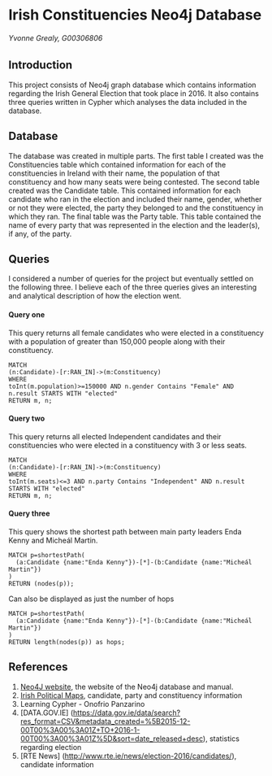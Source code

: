 # Irish Constituencies Neo4j Database
###### Yvonne Grealy, G00306806

## Introduction
This project consists of Neo4j graph database which contains information regarding the Irish General Election that took place in 2016. It also contains three queries written in Cypher which analyses the data included in the database.  


## Database
The database was created in multiple parts.  The first table I created was the Constituencies table which contained information for each of the constituencies in Ireland with their name, the population of that constituency and how many seats were being contested.  The second table created was the Candidate table.  This contained information for each candidate who ran in the election and included their name, gender, whether or not they were elected, the party they belonged to and the constituency in which they ran.  The final table was the Party table. This table contained the name of every party that was represented in the election and the leader(s), if any, of the party.  

## Queries
I considered a number of queries for the project but eventually settled on the following three.  I believe each of the three queries gives an interesting and analytical description of how the election went.

#### Query one
This query returns all female candidates who were elected in a constituency with a population of greater than 150,000 people along with their constituency.

```cypher
MATCH
(n:Candidate)-[r:RAN_IN]->(m:Constituency)
WHERE
toInt(m.population)>=150000 AND n.gender Contains "Female" AND n.result STARTS WITH "elected"
RETURN m, n;
```

#### Query two
This query returns all elected Independent candidates and their constituencies who were elected in a constituency with 3 or less seats.
```cypher
MATCH
(n:Candidate)-[r:RAN_IN]->(m:Constituency)
WHERE
toInt(m.seats)<=3 AND n.party Contains "Independent" AND n.result STARTS WITH "elected"
RETURN m, n;
```

#### Query three
This query shows the shortest path between main party leaders Enda Kenny and Micheál Martin. 

```cypher
MATCH p=shortestPath(
  (a:Candidate {name:"Enda Kenny"})-[*]-(b:Candidate {name:"Micheál Martin"})
)
RETURN (nodes(p));
```
Can also be displayed as just the number of hops
```cypher
MATCH p=shortestPath(
  (a:Candidate {name:"Enda Kenny"})-[*]-(b:Candidate {name:"Micheál Martin"})
)
RETURN length(nodes(p)) as hops;
```

## References
1. [Neo4J website](http://neo4j.com/), the website of the Neo4j database and manual.
2. [Irish Political Maps](http://irishpoliticalmaps.blogspot.be/2015/06/confirmed-candidates-for-next-general_3.html), candidate, party and constituency information
3. Learning Cypher - Onofrio Panzarino
4. [DATA.GOV.IE] (https://data.gov.ie/data/search?res_format=CSV&metadata_created=%5B2015-12-00T00%3A00%3A01Z+TO+2016-1-00T00%3A00%3A01Z%5D&sort=date_released+desc), statistics regarding election
5. [RTE News] (http://www.rte.ie/news/election-2016/candidates/), candidate information